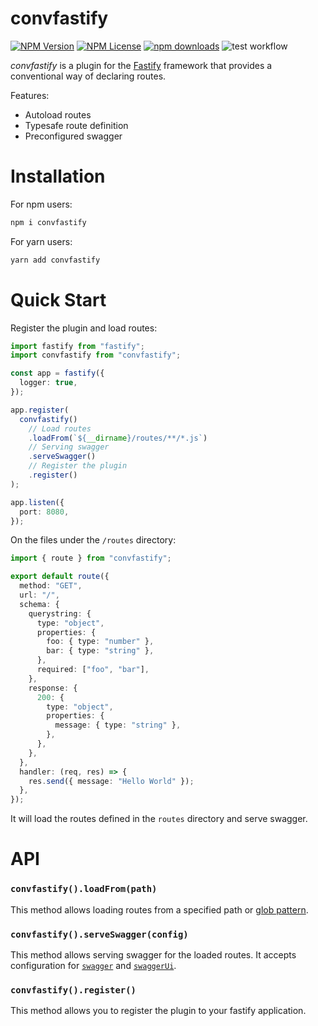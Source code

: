 # convfastify

[![NPM Version](https://img.shields.io/npm/v/convfastify.svg?style=flat)]()
[![NPM License](https://img.shields.io/npm/l/all-contributors.svg?style=flat)](https://github.com/DemonHa/convfastify/blob/main/LICENSE)
[![npm downloads](https://img.shields.io/npm/dt/convfastify.svg)](https://www.npmjs.com/package/convfastify)
![test workflow](https://github.com/DemonHa/convfastify/actions/workflows/test.yml/badge.svg)

_convfastify_ is a plugin for the [Fastify](http://fastify.io/) framework that provides a conventional way of declaring routes.

Features:

- Autoload routes
- Typesafe route definition
- Preconfigured swagger

# Installation

For npm users:

```bash
npm i convfastify
```

For yarn users:

```bash
yarn add convfastify
```

# Quick Start

Register the plugin and load routes:

```ts
import fastify from "fastify";
import convfastify from "convfastify";

const app = fastify({
  logger: true,
});

app.register(
  convfastify()
    // Load routes
    .loadFrom(`${__dirname}/routes/**/*.js`)
    // Serving swagger
    .serveSwagger()
    // Register the plugin
    .register()
);

app.listen({
  port: 8080,
});
```

On the files under the `/routes` directory:

```ts
import { route } from "convfastify";

export default route({
  method: "GET",
  url: "/",
  schema: {
    querystring: {
      type: "object",
      properties: {
        foo: { type: "number" },
        bar: { type: "string" },
      },
      required: ["foo", "bar"],
    },
    response: {
      200: {
        type: "object",
        properties: {
          message: { type: "string" },
        },
      },
    },
  },
  handler: (req, res) => {
    res.send({ message: "Hello World" });
  },
});
```

It will load the routes defined in the `routes` directory and serve swagger.

# API

### `convfastify().loadFrom(path)`

This method allows loading routes from a specified path or [glob pattern](https://github.com/isaacs/node-glob).

### `convfastify().serveSwagger(config)`

This method allows serving swagger for the loaded routes. It accepts configuration for [`swagger`](https://github.com/fastify/fastify-swagger#register-options) and [`swaggerUi`](https://github.com/fastify/fastify-swagger-ui#register-options).

### `convfastify().register()`

This method allows you to register the plugin to your fastify application.
